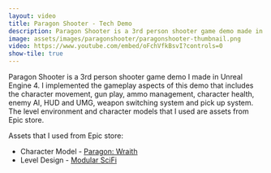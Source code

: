 ```yaml
---
layout: video
title: Paragon Shooter - Tech Demo
description: Paragon Shooter is a 3rd person shooter game demo made in Unreal Engine 4.
image: assets/images/paragonshooter/paragonshooter-thumbnail.png
video: https://www.youtube.com/embed/oFchVfkBsvI?controls=0
show-tile: true
---
```


Paragon Shooter is a 3rd person shooter game demo I made in Unreal Engine 4. I implemented the gameplay aspects of this demo that includes the character movement, gun play, ammo management, character health, enemy AI, HUD and UMG, weapon switching system and pick up system. The level environment and character models that I used are assets from Epic store.

Assets that I used from Epic store:
- Character Model - [Paragon: Wraith](https://www.unrealengine.com/marketplace/en-US/product/paragon-wraith)
- Level Design - [Modular SciFi](https://www.unrealengine.com/marketplace/en-US/product/modular-scifi-season-1-starter-bundle)
